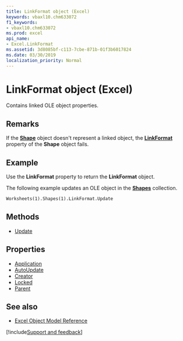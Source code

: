 ```yaml
---
title: LinkFormat object (Excel)
keywords: vbaxl10.chm633072
f1_keywords:
- vbaxl10.chm633072
ms.prod: excel
api_name:
- Excel.LinkFormat
ms.assetid: 3d8085bf-c113-7cbe-871b-01f3b6017824
ms.date: 03/30/2019
localization_priority: Normal
---
```



# LinkFormat object (Excel)

Contains linked OLE object properties.


## Remarks

If the **[Shape](Excel.Shape.md)** object doesn't represent a linked object, the **[LinkFormat](Excel.Shape.LinkFormat.md)** property of the **Shape** object fails.


## Example

Use the **LinkFormat** property to return the **LinkFormat** object. 

The following example updates an OLE object in the **[Shapes](Excel.Shapes.md)** collection.

```vb
Worksheets(1).Shapes(1).LinkFormat.Update
```

## Methods

- [Update](Excel.LinkFormat.Update.md)

## Properties

- [Application](Excel.LinkFormat.Application.md)
- [AutoUpdate](Excel.LinkFormat.AutoUpdate.md)
- [Creator](Excel.LinkFormat.Creator.md)
- [Locked](Excel.LinkFormat.Locked.md)
- [Parent](Excel.LinkFormat.Parent.md)


## See also

- [Excel Object Model Reference](overview/Excel/object-model.md)

[!include[Support and feedback](~/includes/feedback-boilerplate.md)]